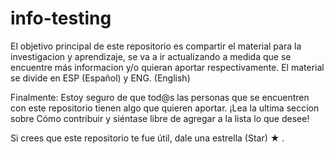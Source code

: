 # info-testing
El objetivo principal de este repositorio es compartir el material para la investigacion y aprendizaje, se va a ir actualizando a medida que se encuentre más informacion y/o quieran aportar respectivamente. El material se divide en ESP (Español) y ENG. (English)

Finalmente: Estoy seguro de que tod@s las personas que se encuentren con este repositorio tienen algo que quieren aportar. 
¡Lea la ultima seccion sobre Cómo contribuir y siéntase libre de agregar a la lista lo que desee!

Si crees que este repositorio te fue útil, dale una estrella (Star) ★ .
